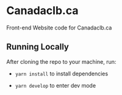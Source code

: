 # Canadaclb.ca

Front-end Website code for Canadaclb.ca

## Running Locally

After cloning the repo to your machine, run:

- `yarn install` to install dependencies

- `yarn develop` to enter dev mode
